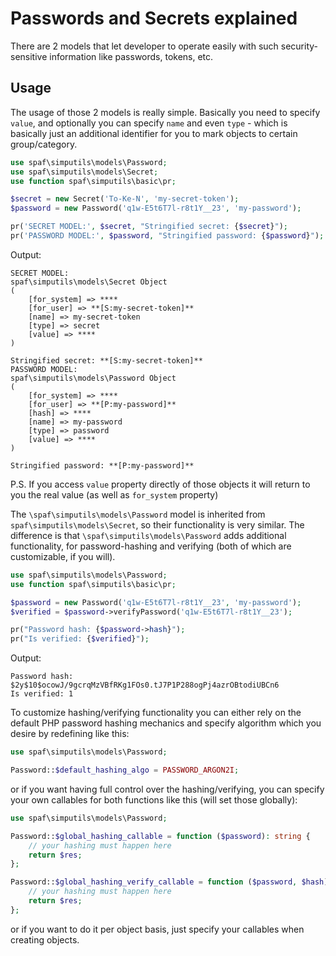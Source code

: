 # Passwords and Secrets explained

There are 2 models that let developer to operate easily with such security-sensitive information
like passwords, tokens, etc.

## Usage

The usage of those 2 models is really simple. Basically you need to specify `value`,
and optionally you can specify `name` and even `type` - which is basically just an additional 
identifier for you to mark objects to certain group/category.

```php
use spaf\simputils\models\Password;
use spaf\simputils\models\Secret;
use function spaf\simputils\basic\pr;

$secret = new Secret('To-Ke-N', 'my-secret-token');
$password = new Password('q1w-E5t6T7l-r8t1Y__23', 'my-password');

pr('SECRET MODEL:', $secret, "Stringified secret: {$secret}");
pr('PASSWORD MODEL:', $password, "Stringified password: {$password}");

```

Output:
```text
SECRET MODEL:
spaf\simputils\models\Secret Object
(
    [for_system] => ****
    [for_user] => **[S:my-secret-token]**
    [name] => my-secret-token
    [type] => secret
    [value] => ****
)

Stringified secret: **[S:my-secret-token]**
PASSWORD MODEL:
spaf\simputils\models\Password Object
(
    [for_system] => ****
    [for_user] => **[P:my-password]**
    [hash] => ****
    [name] => my-password
    [type] => password
    [value] => ****
)

Stringified password: **[P:my-password]**
```

P.S. If you access `value` property directly of those objects it will return to you the real value
(as well as `for_system` property)

The `\spaf\simputils\models\Password` model is inherited from `spaf\simputils\models\Secret`,
so their functionality is very similar.
The difference is that `\spaf\simputils\models\Password` adds additional functionality,
for password-hashing and verifying (both of which are customizable, if you will).

```php
use spaf\simputils\models\Password;
use function spaf\simputils\basic\pr;

$password = new Password('q1w-E5t6T7l-r8t1Y__23', 'my-password');
$verified = $password->verifyPassword('q1w-E5t6T7l-r8t1Y__23');

pr("Password hash: {$password->hash}");
pr("Is verified: {$verified}");

```

Output:
```text
Password hash: $2y$10$ocowJ/9gcrqMzVBfRKg1FOs0.tJ7P1P288ogPj4azrOBtodiUBCn6
Is verified: 1
```

To customize hashing/verifying functionality you can either rely on the default PHP
password hashing mechanics and specify algorithm which you desire by redefining like this:

```PHP
use spaf\simputils\models\Password;

Password::$default_hashing_algo = PASSWORD_ARGON2I;
```

or if you want having full control over the hashing/verifying, you can specify your own
callables for both functions like this (will set those globally):

```php
use spaf\simputils\models\Password;

Password::$global_hashing_callable = function ($password): string {
	// your hashing must happen here
	return $res;
};

Password::$global_hashing_verify_callable = function ($password, $hash): bool {
	// your hashing must happen here
	return $res;
};

```

or if you want to do it per object basis, just specify your callables when creating objects.
